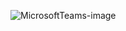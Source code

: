 ![MicrosoftTeams-image](https://github.com/codemonisha/devops-mini/assets/134149320/fbcba6a0-d3b8-4daf-ac54-41d3f128f2e6)
